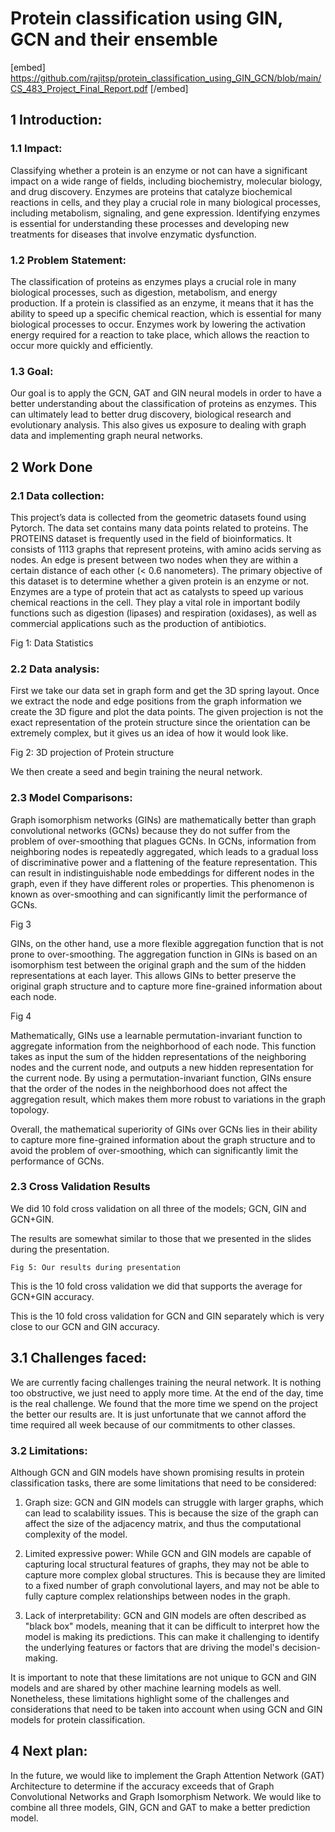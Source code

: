 # Protein classification using GIN, GCN and their ensemble

[embed] https://github.com/rajitsp/protein_classification_using_GIN_GCN/blob/main/CS_483_Project_Final_Report.pdf [/embed]




## 1 Introduction:

### 1.1 Impact:
Classifying whether a protein is an enzyme or not can have a significant impact on a wide range of fields, including biochemistry, molecular biology, and drug discovery. Enzymes are proteins that catalyze biochemical reactions in cells, and they play a crucial role in many biological processes, including metabolism, signaling, and gene expression. Identifying enzymes is essential for understanding these processes and developing new treatments for diseases that involve enzymatic dysfunction.

### 1.2 Problem Statement:
The classification of proteins as enzymes plays a crucial role in many biological processes, such as digestion, metabolism, and energy production.  If a protein is classified as an enzyme, it means that it has the ability to speed up a specific chemical reaction, which is essential for many biological processes to occur. Enzymes work by lowering the activation energy required for a reaction to take place, which allows the reaction to occur more quickly and efficiently.


### 1.3 Goal:
Our goal is to apply the GCN, GAT and GIN neural models in order to have a better understanding about the classification of proteins as enzymes. This can ultimately lead to better drug discovery, biological research and evolutionary analysis. This also gives us exposure to dealing with graph data and implementing graph neural networks.

## 2 Work Done

### 2.1 Data collection:
This project’s data is collected from the geometric datasets found using Pytorch. The data set contains many data points related to proteins. The PROTEINS dataset is frequently used in the field of bioinformatics. It consists of 1113 graphs that represent proteins, with amino acids serving as nodes. An edge is present between two nodes when they are within a certain distance of each other (< 0.6 nanometers). The primary objective of this dataset is to determine whether a given protein is an enzyme or not. Enzymes are a type of protein that act as catalysts to speed up various chemical reactions in the cell. They play a vital role in important bodily functions such as digestion (lipases) and respiration (oxidases), as well as commercial applications such as the production of antibiotics.

Fig 1: Data Statistics


### 2.2 Data analysis:

First we take our data set in graph form and get the 3D spring layout. Once we extract the node and edge positions from the graph information we create the 3D figure and plot the data points. The given projection is not the exact representation of the protein structure since the orientation can be extremely complex, but it gives us an idea of how it would look like.

Fig 2: 3D projection of Protein structure

We then create a seed and begin training the neural network.
### 2.3 Model Comparisons:
Graph isomorphism networks (GINs) are mathematically better than graph convolutional networks (GCNs) because they do not suffer from the problem of over-smoothing that plagues GCNs. In GCNs, information from neighboring nodes is repeatedly aggregated, which leads to a gradual loss of discriminative power and a flattening of the feature representation. This can result in indistinguishable node embeddings for different nodes in the graph, even if they have different roles or properties. This phenomenon is known as over-smoothing and can significantly limit the performance of GCNs. 


Fig 3

GINs, on the other hand, use a more flexible aggregation function that is not prone to over-smoothing. The aggregation function in GINs is based on an isomorphism test between the original graph and the sum of the hidden representations at each layer. This allows GINs to better preserve the original graph structure and to capture more fine-grained information about each node.


Fig 4

 Mathematically, GINs use a learnable permutation-invariant function to aggregate information from the neighborhood of each node. This function takes as input the sum of the hidden representations of the neighboring nodes and the current node, and outputs a new hidden representation for the current node. By using a permutation-invariant function, GINs ensure that the order of the nodes in the neighborhood does not affect the aggregation result, which makes them more robust to variations in the graph topology. 

Overall, the mathematical superiority of GINs over GCNs lies in their ability to capture more fine-grained information about the graph structure and to avoid the problem of over-smoothing, which can significantly limit the performance of GCNs.

### 2.3 Cross Validation Results
We did 10 fold cross validation on all three of the models; GCN, GIN and GCN+GIN.

The results are somewhat similar to those that we presented in the slides during the presentation.


	Fig 5: Our results during presentation



This is the 10 fold cross validation we did that supports the average for GCN+GIN accuracy.



This is the 10 fold cross validation for GCN and GIN separately which is very close to our GCN and GIN accuracy.



## 3.1 Challenges faced:
We are currently facing challenges training the neural network. It is nothing too obstructive, we just need to apply more time. At the end of the day, time is the real challenge. We found that the more time we spend on the project the better our results are. It is just unfortunate that we cannot afford the time required all week because of our commitments to other classes.

### 3.2 Limitations:
Although GCN and GIN models have shown promising results in protein classification tasks, there are some limitations that need to be considered:

1. Graph size: GCN and GIN models can struggle with larger graphs, which can lead to scalability issues. This is because the size of the graph can affect the size of the adjacency matrix, and thus the computational complexity of the model.

2. Limited expressive power: While GCN and GIN models are capable of capturing local structural features of graphs, they may not be able to capture more complex global structures. This is because they are limited to a fixed number of graph convolutional layers, and may not be able to fully capture complex relationships between nodes in the graph.

3. Lack of interpretability: GCN and GIN models are often described as "black box" models, meaning that it can be difficult to interpret how the model is making its predictions. This can make it challenging to identify the underlying features or factors that are driving the model's decision-making.

It is important to note that these limitations are not unique to GCN and GIN models and are shared by other machine learning models as well. Nonetheless, these limitations highlight some of the challenges and considerations that need to be taken into account when using GCN and GIN models for protein classification.


## 4 Next plan:
In the future, we would like to implement the Graph Attention Network (GAT)  Architecture to determine if the accuracy exceeds that of Graph Convolutional Networks and Graph Isomorphism Network. We would like to combine all three models, GIN, GCN and GAT to make a better prediction model.
